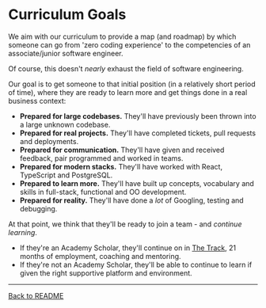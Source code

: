 # Curriculum Goals

We aim with our curriculum to provide a map (and roadmap) by which someone can go from 'zero coding experience' to the competencies of an associate/junior software engineer.

Of course, this doesn't _nearly_ exhaust the field of software engineering.

Our goal is to get someone to that initial position (in a relatively short period of time), where they are ready to learn more and get things done in a real business context:
- **Prepared for large codebases.** They'll have previously been thrown into a large unknown codebase.
- **Prepared for real projects.** They'll have completed tickets, pull requests and deployments.
- **Prepared for communication.** They'll have given and received feedback, pair programmed and worked in teams.
- **Prepared for modern stacks.** They'll have worked with React, TypeScript and PostgreSQL.
- **Prepared to learn more.** They'll have built up concepts, vocabulary and skills in full-stack, functional and OO development.
- **Prepared for reality.** They'll have done a *lot* of Googling, testing and debugging.

At that point, we think that they'll be ready to join a team - and _continue learning_. 
- If they're an Academy Scholar, they'll continue on in [The Track](https://www.notion.so/Graduate-Programme-Building-early-career-tech-leaders-fd95d2f498814a50af004ce7279f63c7), 21 months of employment, coaching and mentoring.
- If they're not an Academy Scholar, they'll be able to continue to learn if given the right supportive platform and environment.

---

[Back to README](README.md)